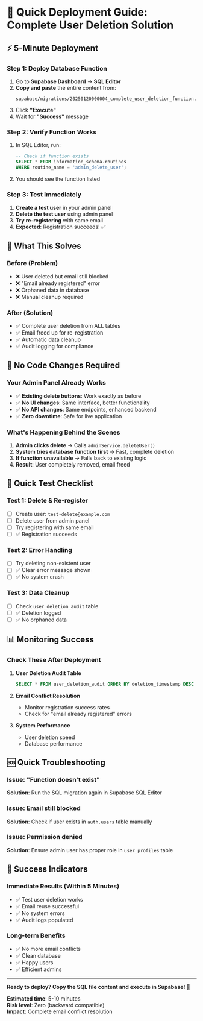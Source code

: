 # 🚀 Quick Deployment Guide: Complete User Deletion Solution

## ⚡ 5-Minute Deployment

### Step 1: Deploy Database Function
1. Go to **Supabase Dashboard** → **SQL Editor**
2. **Copy and paste** the entire content from:
   ```
   supabase/migrations/20250120000004_complete_user_deletion_function.sql
   ```
3. Click **"Execute"**
4. Wait for **"Success"** message

### Step 2: Verify Function Works
1. In SQL Editor, run:
   ```sql
   -- Check if function exists
   SELECT * FROM information_schema.routines 
   WHERE routine_name = 'admin_delete_user';
   ```
2. You should see the function listed

### Step 3: Test Immediately
1. **Create a test user** in your admin panel
2. **Delete the test user** using admin panel
3. **Try re-registering** with same email
4. **Expected**: Registration succeeds! ✅

## 🎯 What This Solves

### Before (Problem)
- ❌ User deleted but email still blocked
- ❌ "Email already registered" error
- ❌ Orphaned data in database
- ❌ Manual cleanup required

### After (Solution)
- ✅ Complete user deletion from ALL tables
- ✅ Email freed up for re-registration
- ✅ Automatic data cleanup
- ✅ Audit logging for compliance

## 🔧 No Code Changes Required

### Your Admin Panel Already Works
- ✅ **Existing delete buttons**: Work exactly as before
- ✅ **No UI changes**: Same interface, better functionality
- ✅ **No API changes**: Same endpoints, enhanced backend
- ✅ **Zero downtime**: Safe for live application

### What's Happening Behind the Scenes
1. **Admin clicks delete** → Calls `adminService.deleteUser()`
2. **System tries database function first** → Fast, complete deletion
3. **If function unavailable** → Falls back to existing logic
4. **Result**: User completely removed, email freed

## 🧪 Quick Test Checklist

### Test 1: Delete & Re-register
- [ ] Create user: `test-delete@example.com`
- [ ] Delete user from admin panel
- [ ] Try registering with same email
- [ ] ✅ Registration succeeds

### Test 2: Error Handling
- [ ] Try deleting non-existent user
- [ ] ✅ Clear error message shown
- [ ] ✅ No system crash

### Test 3: Data Cleanup
- [ ] Check `user_deletion_audit` table
- [ ] ✅ Deletion logged
- [ ] ✅ No orphaned data

## 📊 Monitoring Success

### Check These After Deployment
1. **User Deletion Audit Table**
   ```sql
   SELECT * FROM user_deletion_audit ORDER BY deletion_timestamp DESC LIMIT 5;
   ```

2. **Email Conflict Resolution**
   - Monitor registration success rates
   - Check for "email already registered" errors

3. **System Performance**
   - User deletion speed
   - Database performance

## 🆘 Quick Troubleshooting

### Issue: "Function doesn't exist"
**Solution**: Run the SQL migration again in Supabase SQL Editor

### Issue: Email still blocked
**Solution**: Check if user exists in `auth.users` table manually

### Issue: Permission denied
**Solution**: Ensure admin user has proper role in `user_profiles` table

## 🎉 Success Indicators

### Immediate Results (Within 5 Minutes)
- ✅ Test user deletion works
- ✅ Email reuse successful
- ✅ No system errors
- ✅ Audit logs populated

### Long-term Benefits
- ✅ No more email conflicts
- ✅ Clean database
- ✅ Happy users
- ✅ Efficient admins

---

**Ready to deploy? Copy the SQL file content and execute in Supabase!** 🚀

**Estimated time**: 5-10 minutes  
**Risk level**: Zero (backward compatible)  
**Impact**: Complete email conflict resolution
